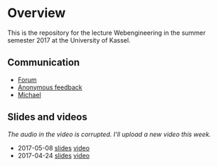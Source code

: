 # Overview

This is the repository for the lecture Webengineering in the summer semester 2017 at the University of Kassel.

## Communication

* [Forum](https://github.com/micromata/webengineering-2017/issues)
* [Anonymous feedback](https://lecture-feedback.herokuapp.com)
* [Michael](mailto:mlesniak@micromata.de)

## Slides and videos

*The audio in the video is corrupted. I'll upload a new video this week.*

* 2017-05-08 [slides](https://github.com/micromata/webengineering-2017/blob/master/slides/2017-05-08-webengineering.pdf) [video](https://www.youtube.com/watch?v=Q1L-GIn1l0Y)
* 2017-04-24 [slides](https://github.com/micromata/webengineering-2017/blob/master/slides/2017-04-24-webengineering.pdf) [video](https://www.youtube.com/watch?v=FmkrTbNu9yc)
